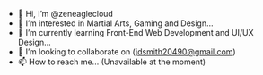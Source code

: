 - 👋 Hi, I’m @zeneaglecloud
- 👀 I’m interested in Martial Arts, Gaming and Design...
- 🌱 I’m currently learning Front-End Web Development and UI/UX Design...
- 💞️ I’m looking to collaborate on (jdsmith20490@gmail.com)
- 📫 How to reach me... (Unavailable at the moment)

<!---
zeneaglecloud/zeneaglecloud is a ✨ special ✨ repository because its `README.md` (this file) appears on your GitHub profile.
You can click the Preview link to take a look at your changes.
--->
